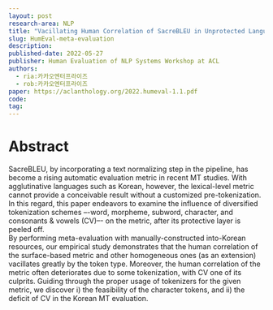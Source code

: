 ```yaml
---
layout: post
research-area: NLP
title: "Vacillating Human Correlation of SacreBLEU in Unprotected Languages"
slug: HumEval-meta-evaluation
description:
published-date: 2022-05-27
publisher: Human Evaluation of NLP Systems Workshop at ACL
authors:
  - ria:카카오엔터프라이즈
  - rob:카카오엔터프라이즈
paper: https://aclanthology.org/2022.humeval-1.1.pdf
code: 
tag:
---
```


# Abstract

SacreBLEU, by incorporating a text normalizing step in the pipeline, has become a rising automatic evaluation metric in recent MT studies. With agglutinative languages such as Korean, however, the lexical-level metric cannot provide a conceivable result without a customized pre-tokenization. In this regard, this paper endeavors to examine the influence of diversified tokenization schemes –-word, morpheme, subword, character, and consonants & vowels (CV)–- on the metric, after its protective layer is peeled off.  
By performing meta-evaluation with manually-constructed into-Korean resources, our empirical study demonstrates that the human correlation of the surface-based metric and other homogeneous ones (as an extension) vacillates greatly by the token type. Moreover, the human correlation of the metric often deteriorates due to some tokenization, with CV one of its culprits. Guiding through the proper usage of tokenizers for the given metric, we discover i) the feasibility of the character tokens, and ii) the deficit of CV in the Korean MT evaluation.
